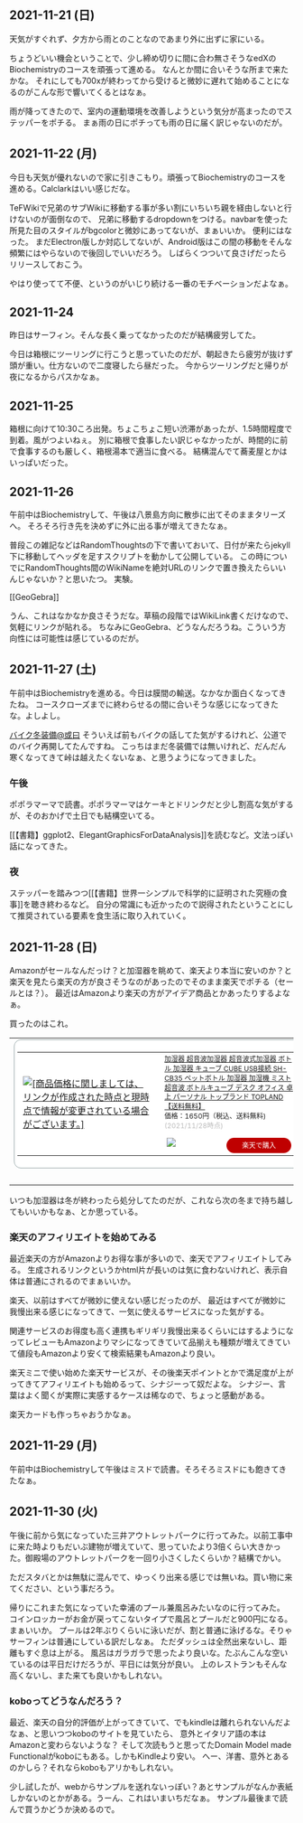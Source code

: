 ## 2021-11-21 (日)

天気がすぐれず、夕方から雨とのことなのであまり外に出ずに家にいる。

ちょうどいい機会ということで、少し締め切りに間に合わ無さそうなedXのBiochemistryのコースを頑張って進める。
なんとか間に合いそうな所まで来たかな。
それにしても700xが終わってから受けると微妙に遅れて始めることになるのがこんな形で響いてくるとはなぁ。

雨が降ってきたので、室内の運動環境を改善しようという気分が高まったのでステッパーをポチる。
まぁ雨の日にポチっても雨の日に届く訳じゃないのだが。

## 2021-11-22 (月)

今日も天気が優れないので家に引きこもり。頑張ってBiochemistryのコースを進める。Calclarkはいい感じだな。

TeFWikiで兄弟のサブWikiに移動する事が多い割にいちいち親を経由しないと行けないのが面倒なので、
兄弟に移動するdropdownをつける。navbarを使った所見た目のスタイルがbgcolorと微妙にあってないが、まぁいいか。
便利にはなった。
まだElectron版しか対応してないが、Android版はこの間の移動をそんな頻繁にはやらないので後回しでいいだろう。
しばらくつついて良さげだったらリリースしておこう。

やはり使ってて不便、というのがいじり続ける一番のモチベーションだよなぁ。

## 2021-11-24

昨日はサーフィン。そんな長く乗ってなかったのだが結構疲労してた。

今日は箱根にツーリングに行こうと思っていたのだが、朝起きたら疲労が抜けず頭が重い。仕方ないので二度寝したら昼だった。
今からツーリングだと帰りが夜になるからパスかなぁ。

## 2021-11-25

箱根に向けて10:30ころ出発。ちょこちょこ短い渋滞があったが、1.5時間程度で到着。風がつよいねぇ。
別に箱根で食事したい訳じゃなかったが、時間的に前で食事するのも厳しく、箱根湯本で適当に食べる。
結構混んでて蕎麦屋とかはいっぱいだった。

## 2021-11-26

午前中はBiochemistryして、午後は八景島方向に散歩に出てそのままタリーズへ。
そろそろ行き先を決めずに外に出る事が増えてきたなぁ。

普段この雑記などはRandomThoughtsの下で書いておいて、日付が来たらjekyll下に移動してヘッダを足すスクリプトを動かして公開している。
この時についでにRandomThoughts間のWikiNameを絶対URLのリンクで置き換えたらいいんじゃないか？と思いたつ。
実験。

[[GeoGebra]]

うん、これはなかなか良さそうだな。草稿の段階ではWikiLink書くだけなので、気軽にリンクが貼れる。
ちなみにGeoGebra、どうなんだろうね。こういう方向性には可能性は感じているのだが。

## 2021-11-27 (土)

午前中はBiochemistryを進める。今日は膜間の輸送。なかなか面白くなってきたね。
コースクローズまでに終わらせるの間に合いそうな感じになってきたな。よしよし。

[バイク冬装備@或曰](https://blog2.issei.org/2021/11/25/winter-motorradbekleidung/) そういえば前もバイクの話してた気がするけれど、公道でのバイク再開してたんですね。
こっちはまだ冬装備では無いけれど、だんだん寒くなってきて峠は越えたくないなぁ、と思うようになってきました。

### 午後

ポポラマーマで読書。ポポラマーマはケーキとドリンクだと少し割高な気がするが、そのおかげで土日でも結構空いてる。

[[【書籍】ggplot2、ElegantGraphicsForDataAnalysis]]を読むなど。文法っぽい話になってきた。

### 夜

ステッパーを踏みつつ[[【書籍】世界一シンプルで科学的に証明された究極の食事]]を聴き終わるなど。
自分の常識にも近かったので説得されたということにして推奨されている要素を食生活に取り入れていく。

## 2021-11-28 (日)

Amazonがセールなんだっけ？と加湿器を眺めて、楽天より本当に安いのか？と楽天を見たら楽天の方が良さそうなのがあったのでそのまま楽天でポチる（セールとは？）。
最近はAmazonより楽天の方がアイデア商品とかあったりするよなぁ。

買ったのはこれ。

<table border="0" cellpadding="0" cellspacing="0"><tr><td><div style="border:1px solid #95a5a6;border-radius:.75rem;background-color:#FFFFFF;width:504px;margin:0px;padding:5px;text-align:center;overflow:hidden;"><table><tr><td style="width:240px"><a href="https://hb.afl.rakuten.co.jp/ichiba/22317620.bc865f35.22317621.53933a07/?pc=https%3A%2F%2Fitem.rakuten.co.jp%2Fe-kurashi%2Fxs267%2F&link_type=picttext&ut=eyJwYWdlIjoiaXRlbSIsInR5cGUiOiJwaWN0dGV4dCIsInNpemUiOiIyNDB4MjQwIiwibmFtIjoxLCJuYW1wIjoicmlnaHQiLCJjb20iOjEsImNvbXAiOiJkb3duIiwicHJpY2UiOjEsImJvciI6MSwiY29sIjoxLCJiYnRuIjoxLCJwcm9kIjowLCJhbXAiOmZhbHNlfQ%3D%3D" target="_blank" rel="nofollow sponsored noopener" style="word-wrap:break-word;"  ><img src="https://hbb.afl.rakuten.co.jp/hgb/22317620.bc865f35.22317621.53933a07/?me_id=1205937&item_id=10023836&pc=https%3A%2F%2Fthumbnail.image.rakuten.co.jp%2F%400_mall%2Fe-kurashi%2Fcabinet%2Fmain-img%2F004%2Fmain-53729.jpg%3F_ex%3D240x240&s=240x240&t=picttext" border="0" style="margin:2px" alt="[商品価格に関しましては、リンクが作成された時点と現時点で情報が変更されている場合がございます。]" title="[商品価格に関しましては、リンクが作成された時点と現時点で情報が変更されている場合がございます。]"></a></td><td style="vertical-align:top;width:248px;"><p style="font-size:12px;line-height:1.4em;text-align:left;margin:0px;padding:2px 6px;word-wrap:break-word"><a href="https://hb.afl.rakuten.co.jp/ichiba/22317620.bc865f35.22317621.53933a07/?pc=https%3A%2F%2Fitem.rakuten.co.jp%2Fe-kurashi%2Fxs267%2F&link_type=picttext&ut=eyJwYWdlIjoiaXRlbSIsInR5cGUiOiJwaWN0dGV4dCIsInNpemUiOiIyNDB4MjQwIiwibmFtIjoxLCJuYW1wIjoicmlnaHQiLCJjb20iOjEsImNvbXAiOiJkb3duIiwicHJpY2UiOjEsImJvciI6MSwiY29sIjoxLCJiYnRuIjoxLCJwcm9kIjowLCJhbXAiOmZhbHNlfQ%3D%3D" target="_blank" rel="nofollow sponsored noopener" style="word-wrap:break-word;"  >加湿器 超音波加湿器 超音波式加湿器 ボトル 加湿器 キューブ CUBE USB接続 SH-CB35 ペットボトル 加湿器 加湿機 ミスト 超音波 ボトルキューブ デスク オフィス 卓上 パーソナル トップランド TOPLAND 【送料無料】</a><br><span >価格：1650円（税込、送料無料)</span> <span style="color:#BBB">(2021/11/28時点)</span></p><div style="margin:10px;"><a href="https://hb.afl.rakuten.co.jp/ichiba/22317620.bc865f35.22317621.53933a07/?pc=https%3A%2F%2Fitem.rakuten.co.jp%2Fe-kurashi%2Fxs267%2F&link_type=picttext&ut=eyJwYWdlIjoiaXRlbSIsInR5cGUiOiJwaWN0dGV4dCIsInNpemUiOiIyNDB4MjQwIiwibmFtIjoxLCJuYW1wIjoicmlnaHQiLCJjb20iOjEsImNvbXAiOiJkb3duIiwicHJpY2UiOjEsImJvciI6MSwiY29sIjoxLCJiYnRuIjoxLCJwcm9kIjowLCJhbXAiOmZhbHNlfQ%3D%3D" target="_blank" rel="nofollow sponsored noopener" style="word-wrap:break-word;"  ><img src="https://static.affiliate.rakuten.co.jp/makelink/rl.svg" style="float:left;max-height:27px;width:auto;margin-top:0"></a><a href="https://hb.afl.rakuten.co.jp/ichiba/22317620.bc865f35.22317621.53933a07/?pc=https%3A%2F%2Fitem.rakuten.co.jp%2Fe-kurashi%2Fxs267%2F%3Fscid%3Daf_pc_bbtn&link_type=picttext&ut=eyJwYWdlIjoiaXRlbSIsInR5cGUiOiJwaWN0dGV4dCIsInNpemUiOiIyNDB4MjQwIiwibmFtIjoxLCJuYW1wIjoicmlnaHQiLCJjb20iOjEsImNvbXAiOiJkb3duIiwicHJpY2UiOjEsImJvciI6MSwiY29sIjoxLCJiYnRuIjoxLCJwcm9kIjowLCJhbXAiOmZhbHNlfQ==" target="_blank" rel="nofollow sponsored noopener" style="word-wrap:break-word;"  ><div style="float:right;width:41%;height:27px;background-color:#bf0000;color:#fff!important;font-size:12px;font-weight:500;line-height:27px;margin-left:1px;padding: 0 12px;border-radius:16px;cursor:pointer;text-align:center;">楽天で購入</div></a></div></td></tr></table></div><br><p style="color:#000000;font-size:12px;line-height:1.4em;margin:5px;word-wrap:break-word"></p></td></tr></table>

いつも加湿器は冬が終わったら処分してたのだが、これなら次の冬まで持ち越してもいいかもなぁ、とか思っている。

### 楽天のアフィリエイトを始めてみる

最近楽天の方がAmazonよりお得な事が多いので、楽天でアフィリエイトしてみる。
生成されるリンクというかhtml片が長いのは気に食わないけれど、表示自体は普通にされるのでまぁいいか。

楽天、以前はすべてが微妙に使えない感じだったのが、
最近はすべてが微妙に我慢出来る感じになってきて、一気に使えるサービスになった気がする。

関連サービスのお得度も高く連携もギリギリ我慢出来るくらいにはするようになってレビューもAmazonよりマシになってきていて品揃えも種類が増えてきていて値段もAmazonより安くて検索結果もAmazonより良い。

楽天ミニで使い始めた楽天サービスが、その後楽天ポイントとかで満足度が上がってきてアフィリエイトも始めるって、シナジーって奴だよな。
シナジー、言葉はよく聞くが実際に実感するケースは稀なので、ちょっと感動がある。

楽天カードも作っちゃおうかなぁ。

## 2021-11-29 (月)

午前中はBiochemistryして午後はミスドで読書。そろそろミスドにも飽きてきたなぁ。

## 2021-11-30 (火)

午後に前から気になっていた三井アウトレットパークに行ってみた。以前工事中に来た時よりもだいぶ建物が増えていて、思っていたより3倍くらい大きかった。御殿場のアウトレットパークを一回り小さくしたくらいか？結構でかい。

ただスタバとかは無駄に混んでて、ゆっくり出来る感じでは無いね。買い物に来てください、という事だろう。

帰りにこれまた気になっていた幸浦のプール兼風呂みたいなのに行ってみた。
コインロッカーがお金が戻ってこないタイプで風呂とプールだと900円になる。まぁいいか。
プールは2年ぶりくらいに泳いだが、割と普通に泳げるな。そりゃサーフィンは普通にしている訳だしなぁ。
ただダッシュは全然出来ないし、距離もすぐ息は上がる。
風呂はガラガラで思ったより良いな。たぶんこんな空いているのは平日だけだろうが、平日には気分が良い。
上のレストランもそんな高くないし、また来ても良いかもしれない。

### koboってどうなんだろう？

最近、楽天の自分的評価が上がってきていて、でもkindleは離れられないんだよなぁ、と思いつつkoboのサイトを見ていたら、
意外とイタリア語の本はAmazonと変わらないような？
そして次読もうと思ってたDomain Model made Functionalがkoboにもある。しかもKindleより安い。
へー、洋書、意外とあるのかしら？それならkoboもアリかもしれない。

少し試したが、webからサンプルを送れないっぽい？あとサンプルがなんか表紙しかないのとかがある。うーん、これはいまいちだなぁ。
サンプル最後まで読んで買うかどうか決めるので。